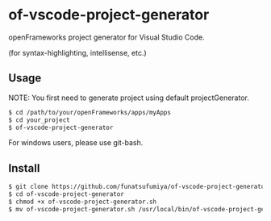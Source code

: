 # of-vscode-project-generator

openFrameworks project generator for Visual Studio Code.

(for syntax-highlighting, intellisense, etc.)

## Usage

NOTE: You first need to generate project using default projectGenerator.

```bash
$ cd /path/to/your/openFrameworks/apps/myApps
$ cd your_project
$ of-vscode-project-generator
```

For windows users, please use git-bash.

## Install

```bash
$ git clone https://github.com/funatsufumiya/of-vscode-project-generator
$ cd of-vscode-project-generator
$ chmod +x of-vscode-project-generator.sh
$ mv of-vscode-project-generator.sh /usr/local/bin/of-vscode-project-generator
```
